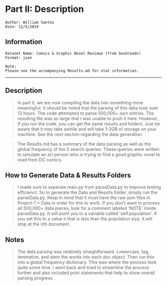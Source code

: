 # Part II: Description

    Author: William Santos
    Date: 11/5/2019

## Information

    Dataset Name: Comics & Graphic Novel Reviews (from Goodreads)
    Format: json
    
    Note:
    Please see the accompanying Results.md for stat information.

___

## Description

> In part II, we are now compiling the data into something more meaningful. It should be noted that the parsing of this data took over 13 hours. The code attempted to parse 500,000+ json entries. The resulting file was so large that I was unable to push it here. However, if you run the code, you can get the same results and folders. Just be aware that it may take awhile and will take 1-2GB of storage on your machine. See the next section regarding the data generation.

> The Results.md has a summary of the data parsing as well as the global frequency of the 5 search queries. These queries were written to simulate an art person who is trying to find a good graphic novel to read from DC comics.

## How to Generate Data & Results Folders
> I made sure to separate main.py from parseData.py to improve testing efficienct. So to generate the Data and Results folder, simply run the parseData.py. Keep in mind that it must have the raw json files in Project-1 > Data in order for this to work. 
> If you don't want to process all 500,000+ data pieces, look for a comment labeled 'NOTE' inside parseData.py. It will point you to a variable called 'self.population'. If you set this to a value n that is less than the population size, it will stop at the nth document.

## Notes
> The data parsing was relatively straightforward. Lowercase, tag, lemmatize, and stem the words into each doc object. Then run this into a global frequency dictionary. This was where the process took quite some time. I went back and tried to streamline the process further and also included print statements that help to show overall parsing progress.
